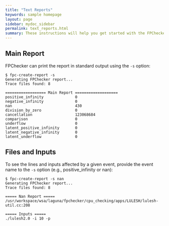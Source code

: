 ```yaml
---
title: "Text Reports"
keywords: sample homepage
layout: page
sidebar: mydoc_sidebar
permalink: text_reports.html
summary: These instructions will help you get started with the FPChecker text reports.
---
```


## Main Report

FPChecker can print the report in standard output using the `-s` option:

```
$ fpc-create-report -s
Generating FPChecker report...
Trace files found: 8

================== Main Report ===================
positive_infinity              0
negative_infinity              0
nan                            430
division_by_zero               0
cancellation                   123068684
comparison                     0
underflow                      0
latent_positive_infinity       0
latent_negative_infinity       0
latent_underflow               0
```

## Files and Inputs

To see the lines and inputs affected by a given event, provide the event name to the `-s` option (e.g., positive_infinity or nan):

```
$ fpc-create-report -s nan
Generating FPChecker report...
Trace files found: 8

===== Nan Report =====
/usr/workspace/wsa/laguna/fpchecker/cpu_checking/apps/LULESH/lulesh-util.cc:208

===== Inputs =====
./lulesh2.0 -i 10 -p
```
